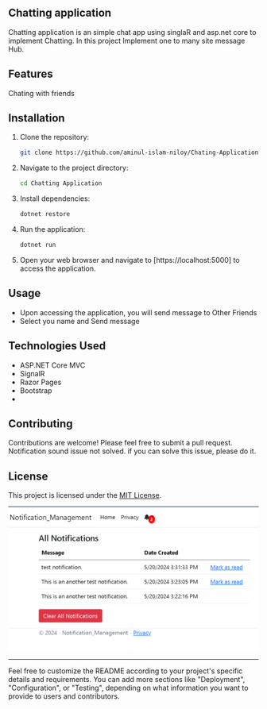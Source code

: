 ## Chatting application

Chatting application is an simple chat app using singlaR and asp.net core to implement Chatting. In this project Implement one to many site message Hub.

## Features

Chating with friends

## Installation

1. Clone the repository:

   ```bash
   git clone https://github.com/aminul-islam-niloy/Chating-Application-SIgnalR-.git
   ```

2. Navigate to the project directory:

   ```bash
   cd Chatting Application
   ```

3. Install dependencies:

   ```bash
   dotnet restore
   ```

4. Run the application:

   ```bash
   dotnet run
   ```

5. Open your web browser and navigate to [https://localhost:5000] to access the application.

## Usage

- Upon accessing the application, you will send message to Other Friends
- Select you name and Send message

## Technologies Used

- ASP.NET Core MVC
- SignalR
- Razor Pages
- Bootstrap
-

## Contributing

Contributions are welcome! Please feel free to submit a pull request.
Notification sound issue not solved. if you can solve this issue, please do it.

## License

This project is licensed under the [MIT License](LICENSE).

![Notification Image](https://github.com/aminul-islam-niloy/Notification-Service-for-ASP.NET-core-/blob/master/Notification%20Management/wwwroot/notification.png?raw=true)

---

Feel free to customize the README according to your project's specific details and requirements. You can add more sections like "Deployment", "Configuration", or "Testing", depending on what information you want to provide to users and contributors.
